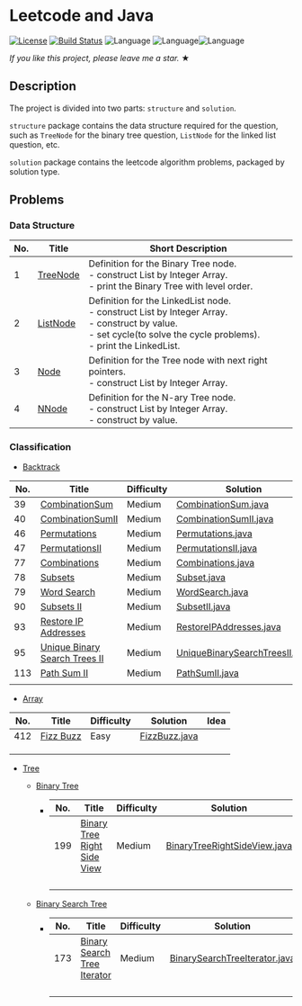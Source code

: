 # Leetcode and Java

[![License](https://img.shields.io/badge/license-Apache_2.0-blue.svg)](LICENSE.md) [![Build Status](https://travis-ci.org/fishercoder1534/Leetcode.svg?branch=master)](https://travis-ci.org/fishercoder1534/Leetcode) ![Language](https://img.shields.io/badge/language-Java-blue.svg) ![Language](https://img.shields.io/badge/Leetcode-blue.svg)![Language](https://img.shields.io/badge/Algorithm-blue.svg)

_If you like this project, please leave me a star._ &#9733;

## Description
The project is divided into two parts: `structure` and `solution`.

`structure` package contains the data structure required for the question, such as `TreeNode` for the binary tree question, `ListNode` for the linked list question, etc.

`solution` package contains the leetcode algorithm problems, packaged by solution type.



## Problems

### Data Structure

| No.  | Title                                            | Short Description                                            |
| ---- | ------------------------------------------------ | ------------------------------------------------------------ |
| 1    | [TreeNode](src/leetcode/structure/TreeNode.java) | Definition for the Binary Tree node. <br />- construct List by Integer Array.<br />- print the Binary Tree with level order. |
| 2    | [ListNode](src/leetcode/structure/ListNode.java) | Definition for the LinkedList node. <br />- construct List by Integer Array.<br />- construct by value.<br />- set cycle(to solve the cycle problems).<br />- print the LinkedList. |
| 3    | [Node](src/leetcode/structure/Node.java)         | Definition for the Tree node with next right pointers. <br />- construct List by Integer Array. |
| 4    | [NNode](src/leetcode/structure/NNode.java)       | Definition for the N-ary Tree node. <br />- construct List by Integer Array.<br />- construct by value. |





### Classification

- [Backtrack](src/leetcode/solution/backtrack)

| No.  | Title   | Difficulty | Solution                                                   | Idea |
| ---- | ------- | ---------- | ---------------------------------------------------------- | ---- |
| 39   | [CombinationSum](https://leetcode.com/problems/combination-sum/)      | Medium     | [CombinationSum.java](src/leetcode/solution/backtrack/CombinationSum.java) |      |
| 40   | [CombinationSumII](https://leetcode.com/problems/combination-sum-II/) | Medium     | [CombinationSumII.java](src/leetcode/solution/backtrack/CombinationSumII.java) |      |
| 46   | [Permutations](https://leetcode.com/problems/permutations/)           | Medium | [Permutations.java](src/leetcode/solution/backtrack/Permutations.java) | |
| 47 | [PermutationsII](https://leetcode.com/problems/permutations-ii/) | Medium | [PermutationsII.java](src/leetcode/solution/backtrack/PermutationsII.java) | |
| 77 | [Combinations](https://leetcode.com/problems/combinations/) | Medium | [Combinations.java](src/leetcode/solution/backtrack/Combinations.java) | |
| 78   | [Subsets](https://leetcode.com/problems/subsets/) 	                   | Medium    | [Subset.java](src/leetcode/solution/backtrack/Subset.java) |      |
| 79 | [Word Search](https://leetcode.com/problems/word-search/) | Medium | [WordSearch.java](src/leetcode/solution/backtrack/WordSearch.java) | |
| 90 | [Subsets II](https://leetcode.com/problems/subsets-ii/) | Medium | [SubsetII.java](src/leetcode/solution/backtrack/SubsetII.java) | |
| 93 | [Restore IP Addresses](https://leetcode.com/problems/restore-ip-addresses/) | Medium | [RestoreIPAddresses.java](src/leetcode/solution/backtrack/RestoreIPAddresses.java) | |
| 95 | [Unique Binary Search Trees II](https://leetcode.com/problems/unique-binary-search-trees-ii/) | Medium | [UniqueBinarySearchTreesII.java](src/leetcode/solution/backtrack/UniqueBinarySearchTreesII.java) | |
| 113 | [Path Sum II](https://leetcode.com/problems/path-sum-ii/) | Medium | [PathSumII.java](src/leetcode/solution/backtrack/PathSumII.java) | |
|  |  |  |  | |

- [Array](src/leetcode/solution/array)

| No.  | Title                                                 | Difficulty | Solution                                                   | Idea |
| ---- | ----------------------------------------------------- | ---------- | ---------------------------------------------------------- | ---- |
| 412  | [Fizz Buzz](https://leetcode.com/problems/fizz-buzz/) | Easy       | [FizzBuzz.java](src/leetcode/solution/array/FizzBuzz.java) |      |
|      |                                                       |            |                                                            |      |
|      |                                                       |            |                                                            |      |
|      |                                                       |            |                                                            |      |

- [Tree](src/leetcode/solution/tree)

  - [Binary Tree](src/leetcode/solution/tree/bst)
  
    - | No.  | Title                                                        | Difficulty | Solution                                                     | Idea |
      | ---- | ------------------------------------------------------------ | ---------- | ------------------------------------------------------------ | ---- |
      | 199  | [Binary Tree Right Side View](https://leetcode.com/problems/binary-tree-right-side-view/) | Medium     | [BinaryTreeRightSideView.java](src/leetcode/solution/tree/BinaryTreeRightSideView.java) |      |
      |      |                                                              |            |                                                              |      |
      |      |                                                              |            |                                                              |      |
      |      |                                                              |            |                                                              |      |
      |      |                                                              |            |                                                              |      |
  
  - [Binary Search Tree](src/leetcode/solution/tree/bst)
  
    - | No.  | Title                                                        | Difficulty | Solution                                                     | Idea |
      | ---- | ------------------------------------------------------------ | ---------- | ------------------------------------------------------------ | ---- |
      | 173  | [Binary Search Tree Iterator](https://leetcode.com/problems/binary-search-tree-iterator/) | Medium     | [BinarySearchTreeIterator.java](src/leetcode/solution/tree/bst/BinarySearchTreeIterator.java) |      |
      |      |                                                              |            |                                                              |      |
      |      |                                                              |            |                                                              |      |
      |      |                                                              |            |                                                              |      |
      |      |                                                              |            |                                                              |      |
  
